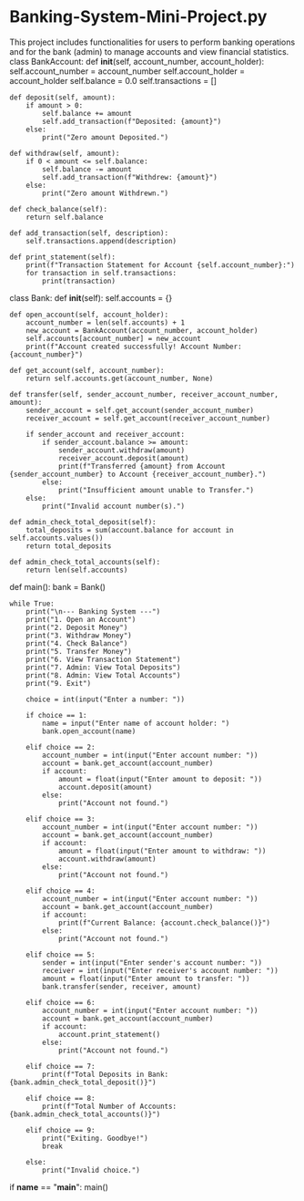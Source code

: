 # Banking-System-Mini-Project.py
This project includes functionalities for users to perform banking operations and for the bank (admin) to manage accounts and view financial statistics.
class BankAccount:
    def __init__(self, account_number, account_holder):
        self.account_number = account_number
        self.account_holder = account_holder
        self.balance = 0.0
        self.transactions = []

    def deposit(self, amount):
        if amount > 0:
            self.balance += amount
            self.add_transaction(f"Deposited: {amount}")
        else:
            print("Zero amount Deposited.")

    def withdraw(self, amount):
        if 0 < amount <= self.balance:
            self.balance -= amount
            self.add_transaction(f"Withdrew: {amount}")
        else:
            print("Zero amount Withdrewn.")

    def check_balance(self):
        return self.balance

    def add_transaction(self, description):
        self.transactions.append(description)

    def print_statement(self):
        print(f"Transaction Statement for Account {self.account_number}:")
        for transaction in self.transactions:
            print(transaction)


class Bank:
    def __init__(self):
        self.accounts = {}

    def open_account(self, account_holder):
        account_number = len(self.accounts) + 1
        new_account = BankAccount(account_number, account_holder)
        self.accounts[account_number] = new_account
        print(f"Account created successfully! Account Number: {account_number}")

    def get_account(self, account_number):
        return self.accounts.get(account_number, None)

    def transfer(self, sender_account_number, receiver_account_number, amount):
        sender_account = self.get_account(sender_account_number)
        receiver_account = self.get_account(receiver_account_number)

        if sender_account and receiver_account:
            if sender_account.balance >= amount:
                sender_account.withdraw(amount)
                receiver_account.deposit(amount)
                print(f"Transferred {amount} from Account {sender_account_number} to Account {receiver_account_number}.")
            else:
                print("Insufficient amount unable to Transfer.")
        else:
            print("Invalid account number(s).")

    def admin_check_total_deposit(self):
        total_deposits = sum(account.balance for account in self.accounts.values())
        return total_deposits

    def admin_check_total_accounts(self):
        return len(self.accounts)



def main():
    bank = Bank()

    while True:
        print("\n--- Banking System ---")
        print("1. Open an Account")
        print("2. Deposit Money")
        print("3. Withdraw Money")
        print("4. Check Balance")
        print("5. Transfer Money")
        print("6. View Transaction Statement")
        print("7. Admin: View Total Deposits")
        print("8. Admin: View Total Accounts")
        print("9. Exit")

        choice = int(input("Enter a number: "))

        if choice == 1:
            name = input("Enter name of account holder: ")
            bank.open_account(name)

        elif choice == 2:
            account_number = int(input("Enter account number: "))
            account = bank.get_account(account_number)
            if account:
                amount = float(input("Enter amount to deposit: "))
                account.deposit(amount)
            else:
                print("Account not found.")

        elif choice == 3:
            account_number = int(input("Enter account number: "))
            account = bank.get_account(account_number)
            if account:
                amount = float(input("Enter amount to withdraw: "))
                account.withdraw(amount)
            else:
                print("Account not found.")

        elif choice == 4:
            account_number = int(input("Enter account number: "))
            account = bank.get_account(account_number)
            if account:
                print(f"Current Balance: {account.check_balance()}")
            else:
                print("Account not found.")

        elif choice == 5:
            sender = int(input("Enter sender's account number: "))
            receiver = int(input("Enter receiver's account number: "))
            amount = float(input("Enter amount to transfer: "))
            bank.transfer(sender, receiver, amount)

        elif choice == 6:
            account_number = int(input("Enter account number: "))
            account = bank.get_account(account_number)
            if account:
                account.print_statement()
            else:
                print("Account not found.")

        elif choice == 7:
            print(f"Total Deposits in Bank: {bank.admin_check_total_deposit()}")

        elif choice == 8:
            print(f"Total Number of Accounts: {bank.admin_check_total_accounts()}")

        elif choice == 9:
            print("Exiting. Goodbye!")
            break

        else:
            print("Invalid choice.")


if __name__ == "__main__":
    main()

